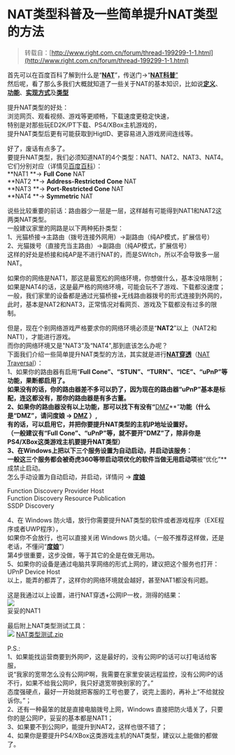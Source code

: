 # NAT类型科普及一些简单提升NAT类型的方法

> 转载自：[http://www.right.com.cn/forum/thread-199299-1-1.html](http://www.right.com.cn/forum/thread-199299-1-1.html)

首先可以在百度百科了解到什么是“[**NAT**](http://baike.baidu.com/item/nat)”，传送门→“[**NAT科普**”](http://baike.baidu.com/item/nat)  
然后呢，看了那么多我们大概就知道了一些关于NAT的基本知识，比如说[**定义**](http://baike.baidu.com/item/nat)、[**功能**](http://baike.baidu.com/item/nat#1)、[**实现方式**](http://baike.baidu.com/item/nat#2)及[**类型**](http://baike.baidu.com/item/nat#7)
  
  
提升NAT类型的好处：  
浏览网页、观看视频、游戏等更顺畅，下载速度更稳定快速，  
特别是对那些玩ED2K/PT下载、PS4/XBox主机游戏的，  
提升NAT类型后更有可能获取到HigtID、更容易进入游戏房间连线等。  
  
好了，废话有点多了。  
要提升NAT类型，我们必须知道NAT的4个类型：NAT1、NAT2、NAT3、NAT4。  
它们分别对应（详情见[百度百科](http://baike.baidu.com/item/nat#7)）：  
**NAT1 **→ **Full Cone** NAT  
**NAT2 **→ **Address-Restricted Cone** NAT  
**NAT3 **→ **Port-Restricted Cone** NAT  
**NAT4 **→ **Symmetric** NAT  
  
说些比较重要的前话：路由器少一层是一层，这样越有可能得到NAT1和NAT2这两类NAT类型。  
一般建议家里的网路是以下两种拓扑类型：  
1、光猫桥接→主路由（拨号连接外网用）→副路由（纯AP模式，扩展信号）  
2、光猫拨号（直接充当主路由）→副路由（纯AP模式，扩展信号）  
这样的好处是桥接和纯AP是不进行NAT的，而是SWitch，所以不会导致多一层NAT。  
  
如果你的网络是NAT1，那这是最宽松的网络环境，你想做什么，基本没啥限制；  
如果是NAT4的话，这是最严格的网络环境，可能会玩不了游戏、下载都没速度；  
一般，我们家里的设备都是通过光猫桥接+无线路由器拨号的形式连接到外网的，  
此时，基本是NAT2和NAT3，正常情况对看网页、游戏及下载都没有过多的限制。  
  
  
但是，现在个别网络游戏严格要求你的网络环境必须是“**NAT2**”以上（NAT2和NAT1），才能进行游戏。  
而你的网络环境又是"NAT3”及“NAT4",那到底该怎么办呢？  
下面我们介绍一些简单提升NAT类型的方法，其实就是进行[**NAT穿透**](http://baike.baidu.com/item/nat#3_3)（[NAT Traversal](http://baike.baidu.com/item/nat#3_3)）：  
1、如果你的路由器有启用“**Full Cone”、“STUN”、“TURN”、“ICE”、“uPnP”**等功能，果断都启用了。  
如果没有的话，你的路由器差不多可以扔了，因为现在的路由器**“uPnP”**基本是标配，连这都没有，那你的路由器是有多古董。  
2、如果你的路由器没有以上功能，那可以找下有没有**“**[DMZ](http://baike.baidu.com/item/dmz)**”**功能（什么是“DMZ”，请问度娘 → [DMZ](http://baike.baidu.com/item/dmz) ）,  
有的话，可以启用它，并把你要提升NAT类型的主机IP地址设置好。  
（一般建议有“Full Cone”、“uPnP”等，就不要开"DMZ”了，除非你是PS4/XBox这类游戏主机要提升NAT类型）  
3、在Windows上把以下三个服务设置为自动启动，并启动该服务：  
一般这三个服务都会被奇虎360等带启动项优化的软件当做无用启动项**被“优化”**成禁止启动。  
怎么手动设置为自动启动，并启动，详情问 → [**度娘**](https://zhidao.baidu.com/question/209154882.html)  
  
Function Discovery Provider Host  
Function Discovery Resource Publication  
SSDP Discovery  
  
4、在 Windows 防火墙，放行你需要提升NAT类型的软件或者游戏程序（EXE程序或者UWP程序），  
如果你不会放行，也可以直接关闭 Windows 防火墙。（一般不推荐这样做，还是老话，不懂问“[**度娘**](https://zhidao.baidu.com/question/1735570524535246787.html)”）  
第4步很重要，这步没做，等于其它的全是在做无用功。  
5、如果你的设备是通过电脑共享网络的形式上网的，建议把这个服务也打开：UPnP Device Host  
以上，能弄的都弄了，这样你的网络环境就会越好，甚至NAT1都没有问题。  
  
这是我通过以上设置，进行NAT穿透+公网IP一枚，测得的结果：  
![](http://www.right.com.cn/forum/data/attachment/forum/201611/10/132059dd4rfiilqz4e4s4p.jpg)   
妥妥的NAT1  
  
最后附上NAT类型测试工具：  
![](http://www.right.com.cn/forum/static/image/filetype/zip.gif) [NAT类型测试.zip](http://www.right.com.cn/forum/plugin.php?id=imc_attachad:ad&aid=MTQzODYzfDQxMGQxODFmfDE1MjU4MzkxMjZ8MHwxOTkyOTk%3D) 
  
P.S.:  
1、如果能找运营商要到外网IP，这是最好的，没有公网IP的话可以打电话给客服，  
说“我家的宽带怎么没有公网IP啊，我需要在家里安装远程监控，没有公网IP的话不行，如果不给我公网IP，我只好退宽带换别家的了。”  
态度强硬点，最好一开始就把客服的工号也要了，说完上面的，再补上“不给就投诉你。”；  
2、还有一种最笨的就是直接电脑拨号上网，Windows 直接把防火墙关了，只要你的是公网IP，妥妥的基本都是NAT1；  
3、如果要不到公网IP，能提升到NAT2，这样也很不错了；  
4、如果你是要提升PS4/XBox这类游戏主机的NAT类型，建议以上能做的都做了。    
  


